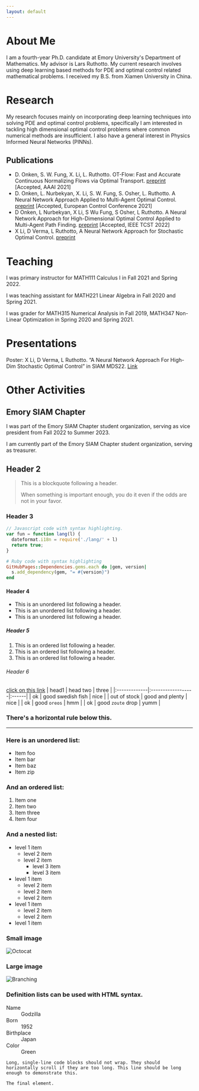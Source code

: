 ```yaml
---
layout: default
---
```

# About Me

I am a fourth-year Ph.D. candidate at Emory University's Department of Mathematics. My advisor is Lars Ruthotto. My current research involves using deep 
learning based methods for PDE and optimal control related mathematical problems. I received my B.S. from Xiamen University in China.


<!--
[Link to another page](./another-page.html).
'''

There should be whitespace between paragraphs.

There should be whitespace between paragraphs. We recommend including a README, or a file with information about your project.
-->
# Research

My research focuses mainly on incorporating deep learning techniques into solving PDE and optimal control problems, specifically I am interested in tackling high dimensional optimal control problems where common numerical methods are insufficient. I also have a general interest in Physics Informed Neural Networks (PINNs).

## Publications
* D. Onken, S. W. Fung, X. Li, L. Ruthotto. OT-Flow: Fast and Accurate Continuous Normalizing Flows via Optimal Transport. [preprint](https://arxiv.org/abs/2006.00104) [Accepted, AAAI 2021] 
* D. Onken, L. Nurbekyan, X. Li, S. W. Fung, S. Osher, L. Ruthotto. A Neural Network Approach Applied to Multi-Agent Optimal Control. [preprint](https://arxiv.org/abs/2011.04757) [Accepted, European Control Conference 2021]
* D Onken, L Nurbekyan, X Li, S Wu Fung, S Osher, L Ruthotto. A Neural Network Approach for High-Dimensional Optimal Control Applied to Multi-Agent Path Finding. [preprint](https://arxiv.org/abs/2104.03270) [Accepted, IEEE TCST 2022]
* X Li, D Verma, L Ruthotto, A Neural Network Approach for Stochastic Optimal Control. [preprint](https://arxiv.org/abs/2209.13104)


# Teaching

I was primary instructor for MATH111 Calculus I in Fall 2021 and Spring 2022. 

I was teaching assistant for MATH221 Linear Algebra in Fall 2020 and Spring 2021.

I was grader for MATH315 Numerical Analysis in Fall 2019, MATH347 Non-Linear Optimization in Spring 2020 and Spring 2021.

# Presentations

Poster: X Li, D Verma, L Ruthotto. “A Neural Network Approach For High-Dim Stochastic Optimal Control” in SIAM MDS22. [Link](https://drive.google.com/file/d/11cHGhHRTOtEFKEhpiS8bxJ4N9vjoXKjI/view?usp=sharing)

# Other Activities

## Emory SIAM Chapter
I was part of the Emory SIAM Chapter student organization, serving as vice president from Fall 2022 to Summer 2023.

I am currently part of the Emory SIAM Chapter student organization, serving as treasurer.

## Header 2

> This is a blockquote following a header.
>
> When something is important enough, you do it even if the odds are not in your favor.

### Header 3

```js
// Javascript code with syntax highlighting.
var fun = function lang(l) {
  dateformat.i18n = require('./lang/' + l)
  return true;
}
```

```ruby
# Ruby code with syntax highlighting
GitHubPages::Dependencies.gems.each do |gem, version|
  s.add_dependency(gem, "= #{version}")
end
```

#### Header 4

*   This is an unordered list following a header.
*   This is an unordered list following a header.
*   This is an unordered list following a header.

##### Header 5

1.  This is an ordered list following a header.
2.  This is an ordered list following a header.
3.  This is an ordered list following a header.

###### Header 6
[click on this link](#header-6)
| head1        | head two          | three |
|:-------------|:------------------|:------|
| ok           | good swedish fish | nice  |
| out of stock | good and plenty   | nice  |
| ok           | good `oreos`      | hmm   |
| ok           | good `zoute` drop | yumm  |

### There's a horizontal rule below this.

* * *

### Here is an unordered list:

*   Item foo
*   Item bar
*   Item baz
*   Item zip

### And an ordered list:

1.  Item one
1.  Item two
1.  Item three
1.  Item four

### And a nested list:

- level 1 item
  - level 2 item
  - level 2 item
    - level 3 item
    - level 3 item
- level 1 item
  - level 2 item
  - level 2 item
  - level 2 item
- level 1 item
  - level 2 item
  - level 2 item
- level 1 item

### Small image

![Octocat](https://github.githubassets.com/images/icons/emoji/octocat.png)

### Large image

![Branching](https://guides.github.com/activities/hello-world/branching.png)


### Definition lists can be used with HTML syntax.

<dl>
<dt>Name</dt>
<dd>Godzilla</dd>
<dt>Born</dt>
<dd>1952</dd>
<dt>Birthplace</dt>
<dd>Japan</dd>
<dt>Color</dt>
<dd>Green</dd>
</dl>

```
Long, single-line code blocks should not wrap. They should horizontally scroll if they are too long. This line should be long enough to demonstrate this.
```

```
The final element.
```
